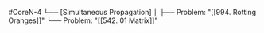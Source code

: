 #CoreN-4
└── [Simultaneous Propagation]
    │
    ├── Problem: "[[994. Rotting Oranges]]"
    └── Problem: "[[542. 01 Matrix]]"